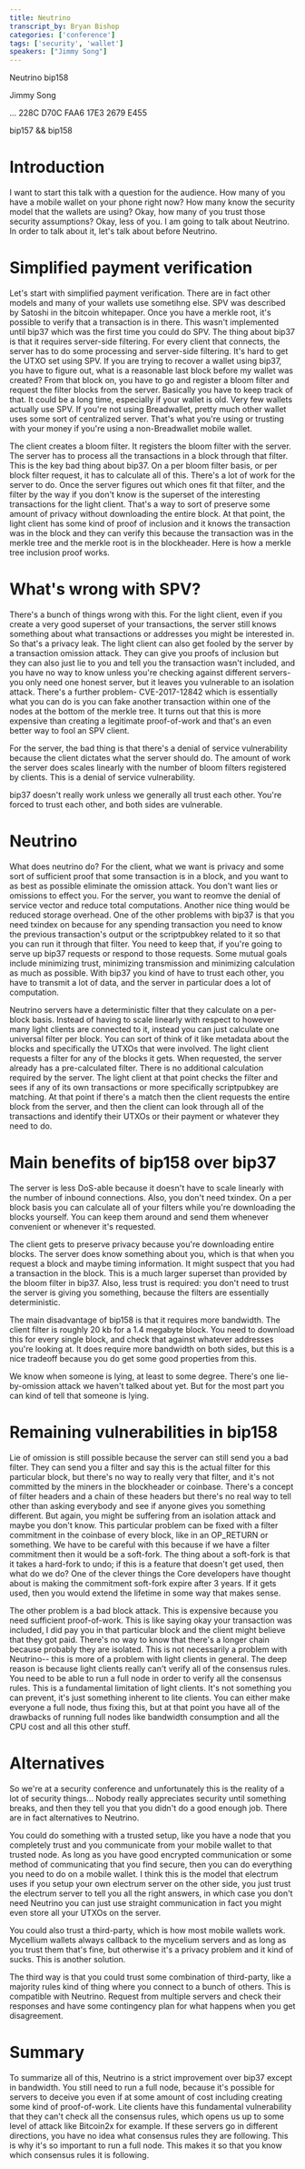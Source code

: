 ```yaml
---
title: Neutrino
transcript_by: Bryan Bishop
categories: ['conference']
tags: ['security', 'wallet']
speakers: ["Jimmy Song"]
---
```


Neutrino bip158

Jimmy Song

... 228C D70C FAA6 17E3 2679 E455

bip157 && bip158

# Introduction

I want to start this talk with a question for the audience. How many of you have a mobile wallet on your phone right now? How many know the security model that the wallets are using? Okay, how many of you trust those security assumptions? Okay, less of you. I am going to talk about Neutrino. In order to talk about it, let's talk about before Neutrino.

# Simplified payment verification

Let's start with simplified payment verification. There are in fact other models and many of your wallets use sometihng else. SPV was described by Satoshi in the bitcoin whitepaper. Once you have a merkle root, it's possible to verify that a transaction is in there. This wasn't implemented until bip37 which was the first time you could do SPV. The thing about bip37 is that it requires server-side filtering. For every client that connects, the server has to do some processing and server-side filtering. It's hard to get the UTXO set using SPV. If you are trying to recover a wallet using bip37, you have to figure out, what is a reasonable last block before my wallet was created? From that block on, you have to go and register a bloom filter and request the filter blocks from the server. Basically you have to keep track of that. It could be a long time, especially if your wallet is old. Very few wallets actually use SPV. If you're not using Breadwallet, pretty much other wallet uses some sort of centralized server. That's what you're using or trusting with your money if you're using a non-Breadwallet mobile wallet.

The client creates a bloom filter. It registers the bloom filter with the server. The server has to process all the transactions in a block through that filter. This is the key bad thing about bip37. On a per bloom filter basis, or per block filter request, it has to calculate all of this. There's a lot of work for the server to do. Once the server figures out which ones fit that filter, and the filter by the way if you don't know is the superset of the interesting transactions for the light client. That's a way to sort of preserve some amount of privacy without downloading the entire block. At that point, the light client has some kind of proof of inclusion and it knows the transaction was in the block and they can verify this because the transaction was in the merkle tree and the merkle root is in the blockheader. Here is how a merkle tree inclusion proof works.

# What's wrong with SPV?

There's a bunch of things wrong with this. For the light client, even if you create a very good superset of your transactions, the server still knows something about what transactions or addresses you might be interested in. So that's a privacy leak. The light client can also get fooled by the server by a transaction omission attack. They can give you proofs of inclusion but they can also just lie to you and tell you the transaction wasn't included, and you have no way to know unless you're checking against different servers- you only need one honest server, but it leaves you vulnerable to an isolation attack. There's a further problem- CVE-2017-12842 which is essentially what you can do is you can fake another transaction within one of the nodes at the bottom of the merkle tree. It turns out that this is more expensive than creating a legitimate proof-of-work and that's an even better way to fool an SPV client.

For the server, the bad thing is that there's a denial of service vulnerability because the client dictates what the server should do. The amount of work the server does scales linearly with the number of bloom filters registered by clients. This is a denial of service vulnerability.

bip37 doesn't really work unless we generally all trust each other. You're forced to trust each other, and both sides are vulnerable.

# Neutrino

What does neutrino do? For the client, what we want is privacy and some sort of sufficient proof that some transaction is in a block, and you want to as best as possible eliminate the omission attack. You don't want lies or omissions to effect you. For the server, you want to reomve the denial of service vector and reduce total computations. Another nice thing would be reduced storage overhead. One of the other problems with bip37 is that you need txindex on because for any spending transaction you need to know the previous transaction's output or the scriptpubkey related to it so that you can run it through that filter. You need to keep that, if you're going to serve up bip37 requests or respond to those requests. Some mutual goals include minimizing trust, minimizing transmission and minimizing calculation as much as possible. With bip37 you kind of have to trust each other, you have to transmit a lot of data, and the server in particular does a lot of computation.

Neutrino servers have a deterministic filter that they calculate on a per-block basis. Instead of having to scale linearly with respect to however many light clients are connected to it, instead you can just calculate one universal filter per block. You can sort of think of it like metadata about the blocks and specifically the UTXOs that were involved. The light client requests a filter for any of the blocks it gets. When requested, the server already has a pre-calculated filter. There is no additional calculation required by the server. The light client at that point checks the filter and sees if any of its own transactions or more specifically scriptpubkey are matching. At that point if there's a match then the client requests the entire block from the server, and then the client can look through all of the transactions and identify their UTXOs or their payment or whatever they need to do.

# Main benefits of bip158 over bip37

The server is less DoS-able because it doesn't have to scale linearly with the number of inbound connections. Also, you don't need txindex. On a per block basis you can calculate all of your filters while you're downloading the blocks yourself. You can keep them around and send them whenever convenient or whenever it's requested.

The client gets to preserve privacy because you're downloading entire blocks. The server does know something about you, which is that when you request a block and maybe timing information. It might suspect that you had a transaction in the block. This is a much larger superset than provided by the bloom filter in bip37. Also, less trust is required: you don't need to trust the server is giving you something, because the filters are essentially deterministic.

The main disadvantage of bip158 is that it requires more bandwidth. The client filter is roughly 20 kb for a 1.4 megabyte block. You need to download this for every single block, and check that against whatever addresses you're looking at. It does require more bandwidth on both sides, but this is a nice tradeoff because you do get some good properties from this.

We know when someone is lying, at least to some degree. There's one lie-by-omission attack we haven't talked about yet. But for the most part you can kind of tell that someone is lying.

# Remaining vulnerabilities in bip158

Lie of omission is still possible because the server can still send you a bad filter. They can send you a filter and say this is the actual filter for this particular block, but there's no way to really very that filter, and it's not committed by the miners in the blockheader or coinbase. There's a concept of filter headers and a chain of these headers but there's no real way to tell other than asking everybody and see if anyone gives you something different. But again, you might be suffering from an isolation attack and maybe you don't know. This particular problem can be fixed with a filter commitment in the coinbase of every block, like in an OP\_RETURN or something. We have to be careful with this because if we have a filter commitment then it would be a soft-fork. The thing about a soft-fork is that it takes a hard-fork to undo; if this is a feature that doesn't get used, then what do we do? One of the clever things the Core developers have thought about is making the commitment soft-fork expire after 3 years. If it gets used, then you would extend the lifetime in some way that makes sense.

The other problem is a bad block attack. This is expensive because you need sufficient proof-of-work. This is like saying okay your transaction was included, I did pay you in that particular block and the client might believe that they got paid. There's no way to know that there's a longer chain because probably they are isolated. This is not necessarily a problem with Neutrino-- this is more of a problem with light clients in general. The deep reason is because light clients really can't verify all of the consensus rules. You need to be able to run a full node in order to verify all the consensus rules. This is a fundamental limitation of light clients. It's not something you can prevent, it's just something inherent to lite clients. You can either make everyone a full node, thus fixing this, but at that point you have all of the drawbacks of running full nodes like bandwidth consumption and all the CPU cost and all this other stuff.

# Alternatives

So we're at a security conference and unfortunately this is the reality of a lot of security things... Nobody really appreciates security until something breaks, and then they tell you that you didn't do a good enough job. There are in fact alternatives to Neutrino.

You could do something with a trusted setup, like you have a node that you completely trust and you communicate from your mobile wallet to that trusted node. As long as you have good encrypted communication or some method of communicating that you find secure, then you can do everything you need to do on a mobile wallet. I think this is the model that electrum uses if you setup your own electrum server on the other side, you just trust the electrum server to tell you all the right answers, in which case you don't need Neutrino you can just use straight communication in fact you might even store all your UTXOs on the server.

You could also trust a third-party, which is how most mobile wallets work. Mycellium wallets always callback to the mycelium servers and as long as you trust them that's fine, but otherwise it's a privacy problem and it kind of sucks. This is another solution.

The third way is that you could trust some combination of third-party, like a majority rules kind of thing where you connect to a bunch of others. This is compatible with Neutrino. Request from multiple servers and check their responses and have some contingency plan for what happens when you get disagreement.

# Summary

To summarize all of this, Neutrino is a strict improvement over bip37 except in bandwidth. You still need to run a full node, because it's possible for servers to deceive you even if at some amount of cost including creating some kind of proof-of-work. Lite clients have this fundamental vulnerability that they can't check all the consensus rules, which opens us up to some level of attack like Bitcoin2x for example. If these servers go in different directions, you have no idea what consensus rules they are following. This is why it's so important to run a full node. This makes it so that you know which consensus rules it is following.
